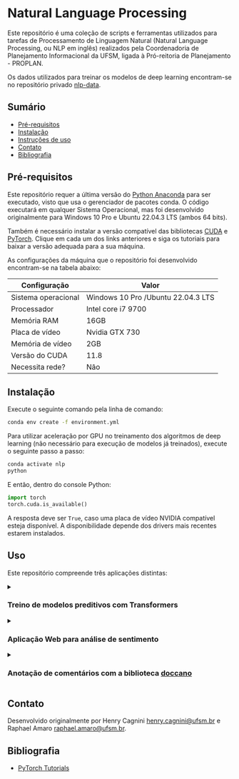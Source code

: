 # Natural Language Processing

Este repositório é uma coleção de scripts e ferramentas utilizados para tarefas de Processamento de Linguagem Natural 
(Natural Language Processing, ou NLP em inglês) realizados pela Coordenadoria de Planejamento Informacional da UFSM, 
ligada à Pró-reitoria de Planejamento - PROPLAN.

Os dados utilizados para treinar os modelos de deep learning encontram-se no repositório privado 
[nlp-data](https://github.com/COPLIN-UFSM/nlp-data). 

## Sumário

* [Pré-requisitos](#pré-requisitos)
* [Instalação](#instalação)
* [Instruções de uso](#uso)
* [Contato](#contato)
* [Bibliografia](#bibliografia)

## Pré-requisitos

Este repositório requer a última versão do [Python Anaconda](https://www.anaconda.com/download) para ser executado, 
visto que usa o gerenciador de pacotes conda. O código executará em qualquer Sistema Operacional, mas foi desenvolvido
originalmente para Windows 10 Pro e Ubuntu 22.04.3 LTS (ambos 64 bits).

Também é necessário instalar a versão compatível das bibliotecas [CUDA](https://developer.nvidia.com/cuda-downloads) e 
[PyTorch](https://pytorch.org/get-started/locally/#anaconda). Clique em cada um dos links anteriores e siga os tutoriais
para baixar a versão adequada para a sua máquina.

As configurações da máquina que o repositório foi desenvolvido encontram-se na tabela abaixo:

| Configuração        | Valor                              |
|---------------------|------------------------------------|
| Sistema operacional | Windows 10 Pro /Ubuntu 22.04.3 LTS |
| Processador         | Intel core i7 9700                 |
| Memória RAM         | 16GB                               |
| Placa de vídeo      | Nvidia GTX 730                     |
| Memória de vídeo    | 2GB                                |
| Versão do CUDA      | 11.8                               |
| Necessita rede?     | Não                                |

## Instalação

Execute o seguinte comando pela linha de comando:

```bash
conda env create -f environment.yml
```

Para utilizar aceleração por GPU no treinamento dos algoritmos de deep learning (não necessário para execução de modelos
já treinados), execute o seguinte passo a passo:

```bash
conda activate nlp
python
```

E então, dentro do console Python:

```python
import torch
torch.cuda.is_available()
```

A resposta deve ser `True`, caso uma placa de vídeo NVIDIA compatível esteja disponível. A disponibilidade depende dos 
drivers mais recentes estarem instalados. 

## Uso

Este repositório compreende três aplicações distintas: 

<details>
<summary><h3>Treino de modelos preditivos com Transformers</h3></summary>

| Recurso     | Descrição                                                                                                                                                                  |
|:------------|:---------------------------------------------------------------------------------------------------------------------------------------------------------------------------|
| Scripts     | [learning](learning)                                                                                                                                                       |
| Bibliotecas | <ul><li>CUDA 11.8</li><li>PyTorch 2.0.1</li><li>transformers 4.32.1</li><li>datasets 2.12.0</li><li>scikit-learn 1.3.0</li><li>NumPy 1.24.4</li><li>pandas 1.5.3</li></ul> |


Este repositório usa um modelo pré-treinado, chamado 
[BERTimbau](https://huggingface.co/neuralmind/bert-base-portuguese-cased), e disponível no site 
[Hugging Face](https://huggingface.co/).

O modelo foi disponibilizado por Fábio Souza, Rodrigo Nogueira e Roberto Lotufo no artigo "BERTimbau: pretrained BERT 
models for Brazilian Portuguese", publicado na Brazilian Conference in Intelligent Systems (2020). Mais informações 
estão disponíveis no [repositório](https://github.com/neuralmind-ai/portuguese-bert/) do trabalho. 

Este modelo foi treinado no [BrWaC (Brazilian Web as Corpus)](https://www.researchgate.net/publication/326303825_The_brWaC_Corpus_A_New_Open_Resource_for_Brazilian_Portuguese)
para três tarefas: Reconhecimento de entidades nomeadas, similaridade textual de frases e reconhecimento de implicação 
textual. Aqui, ele passa por um ajuste-fino (fine-tuning) para classificação de sentimentos em 3 classes: positivo (o
texto em questão tem um sentimento positivo), negativo e neutro.

</details>

<details>
<summary><h3>Aplicação Web para análise de sentimento</h3></summary>

| Recurso     | Descrição                                                                                                                                                                                  |
|:------------|:-------------------------------------------------------------------------------------------------------------------------------------------------------------------------------------------|
| Scripts     | [run.py](run.py), [app](app)                                                                                                                                                               |
| Bibliotecas | <ul><li>CUDA 11.8</li><li>PyTorch 2.0.1</li><li>transformers 4.32.1</li><li>scikit-learn 1.3.0</li><li>NumPy 1.24.4</li><li>pandas 1.5.3</li><li>Flask 2.2.2</li><li>tqdm 4.66.1</li></ul> |

Após treinamento do modelo preditivo (Seção [Treino de modelos preditivos com Transformers](#treino-de-modelos-preditivos-com-transformers)),
é possível carregar uma aplicação Web para testar em tempo real as predições.

Para isto, crie uma pasta `instance` dentro do diretório [app](app), e dentro desta pasta, crie um arquivo `config.py`.
Este arquivo deve ser uma cópia do arquivo [app/config.py](app/config.py), com os dados do caminho do modelo treinado
preenchidos:

```python
"""
Arquivo com definições de execução quando o backend estiver em produção
"""
# Opções de desenvolvimento: use True se estiver programando, ou False se estiver apenas testando a ferramenta
DEBUG = False  # se o debugger deve ser executado
USE_RELOADER = False  # se modificações no código-fonte devem ser atualizadas na aplicação Web
USE_CPU = False  # se o modelo deve usar a CPU para fazer classificações, ou então a GPU
PORT = 5000  # Porta a ser usada pelo servidor
MODEL_PATH = "path_to_folder_where_pytorch_model_is"  # diretório onde o modelo do PyTorch está armazenado
```

Para executar a aplicação Web, digite na linha de comando:

```bash
conda activate nlp
python run.py
```

</details>

<details>
<summary>
    <h3>
        Anotação de comentários com a biblioteca <a href="https://github.com/doccano/doccano">doccano</a>
    </h3>
</summary>

| Recurso     | Descrição                       |
|:------------|:--------------------------------|
| Scripts     | [annotation](annotation)        |
| Bibliotecas | <ul><li>doccano 1.8.4</li></ul> |

É possível utilizar a biblioteca [doccano](https://github.com/doccano/doccano) para anotar manualmente datasets para 
tarefas de Processamento de Linguagem Natural. 

Para isto, é necessário seguir o passo a passo abaixo:

1. Instalar a biblioteca de anotação:

   ```bash
   conda activate nlp
   pip install doccano
   ```

2. Realizar a configuração inicial:

   ```bash
   doccano init  # inicializa base de dados
   doccano createuser --username admin --password pass # cria um super-usuário
   ```

3. A ferramenta necessita de dois processos executando ao mesmo tempo para funcionar, ambos iniciados pela linha de 
comando. É possível executá-los de diversas maneiras: 
   * Abrir duas janelas do terminal; 
   * Instalar a ferramenta tmux no Linux (`apt-get install tmux`);
   * Executar o script [doccano.sh](annotation/doccano.sh) (para Linux) a partir da linha de comando.

   Os processos são:

   **Ferramenta de anotação**

   ```bash
   doccano webserver --port 8000
   ```
   
   **Uploader de arquivos**

   ```bash
   doccano task
   ```

4. Para criar ou remover usuários, acesse a url `http://localhost:8000/admin/auth` ou `http://localhost:8000/admin/`, 
   sendo `localhost` a URL onde o serviço está hospedado (localhost se for a própria máquina) e 8000 a porta onde o 
   serviço está disponibilizado.

</details>

## Contato

Desenvolvido originalmente por Henry Cagnini [henry.cagnini@ufsm.br]() e Raphael Amaro [raphael.amaro@ufsm.br]().

## Bibliografia

* [PyTorch Tutorials](https://pytorch.org/tutorials/)
